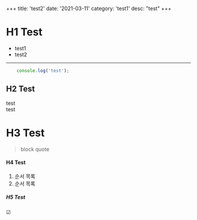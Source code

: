 +++
title: 'test2'
date: '2021-03-11'
category: 'test1'
desc: "test"
+++

# H1 Test
- test1
- test2

---

```js
    console.log('test');
```  

## H2 Test

test  
test

# H3 Test
> block quote

#### H4 Test
1. 순서 목록
2. 순서 목록

##### H5 Test
&#9745; 
